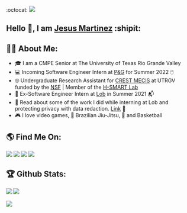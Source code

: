 :octocat:	 ![](https://visitor-badge.laobi.icu/badge?page_id=Martje55555.Martje55555)	

## Hello :wave:, I am [Jesus Martinez](https://martje55555.github.io)  :shipit:

## :technologist:	About Me: 
  * :mortar_board: I am a CMPE Senior at The University of Texas Rio Grande Valley
  * 💻 Incoming Software Engineer Intern at [P&G](https://www.pgcareers.com/internships) for Summer 2022 🖱️
  * :nerd_face:	Undergraduate Research Assistant for [CREST MECIS](https://www.utrgv.edu/innovation/news/news-stories/crest/index.htm) at UTRGV funded by the [NSF](https://www.nsf.gov/awardsearch/showAward?AWD_ID=2112650&HistoricalAwards=false) | Member of the [H-SMART Lab](https://fatemehnazari.weebly.com/members.html)
  * :incoming_envelope: Ex-Software Engineer Intern at [Lob](https://lob.com) in Summer 2021 :mailbox_with_mail:
  * 👀 Read about some of the work I did while interning at Lob and protecting privacy with data redaction. [Link](https://www.lob.com/blog/protecting-privacy-with-data-redaction) 📖
  * :video_game: I love video games, :martial_arts_uniform: Brazilian Jiu-Jitsu, :basketball: and Basketball

## :earth_americas: Find Me On:
[![](https://img.shields.io/badge/GitHub-100000?style=for-the-badge&logo=github&logoColor=white)](https://github.com/Martje55555)
[![](https://img.shields.io/badge/LinkedIn-0077B5?style=for-the-badge&logo=linkedin&logoColor=white)](https://www.linkedin.com/in/jesus-e-martinez)
[![](https://img.shields.io/badge/-LeetCode-FFA116?style=for-the-badge&logo=LeetCode&logoColor=black)](https://leetcode.com/Martje55555/)
[![](https://img.shields.io/badge/Codewars-B1361E?style=for-the-badge&logo=Codewars&logoColor=white)](https://www.codewars.com/users/Martje55555)

## :trophy: Github Stats: 
<!--
![GitHub stats](https://readme-stats-cfgj2cxdy.vercel.app/api?username=Martje55555&count_private=true&show_icons=true&theme=tokyonight)
![Top Langs](https://readme-stats-cfgj2cxdy.vercel.app/api/top-langs/?username=Martje55555&hide=php&theme=tokyonight)
-->

<div>
<a href="https://github-readme-stats.vercel.app/api?username=Martje55555&theme=react">
  <img  align="left" src="https://github-readme-stats.vercel.app/api?username=Martje55555&count_private=true&show_icons=true&theme=react" />
</a>
 <a href="https://github-readme-streak-stats.herokuapp.com/?user=Martje55555&&theme=react">
  <img align="left" src="https://github-readme-streak-stats.herokuapp.com/?user=Martje55555&&theme=react" />
</a>
 <br>
 <br>
<a href="https://github-readme-stats.vercel.app/api/top-langs/?username=Martje55555&hide=php&theme=react">
  <img align="center" src="https://github-readme-stats.vercel.app/api/top-langs/?username=Martje55555&hide=php&theme=react" />
</a>
</div>
